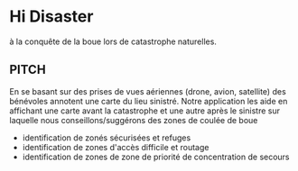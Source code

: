 # Hi Disaster


à la conquête de la boue lors de catastrophe naturelles.

## PITCH


En se basant sur des prises de vues aériennes (drone, avion, satellite) des bénévoles annotent une carte du lieu sinistré. Notre application les aide en affichant une carte avant la catastrophe et une autre après le sinistre sur laquelle nous conseillons/suggérons des zones de coulée de boue

- identification de zonés sécurisées et refuges
- identification de zones d'accès difficile et routage
- identification de zones de zone de priorité de concentration de secours
